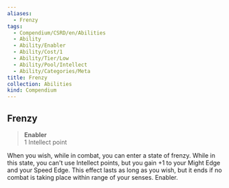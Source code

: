 ```yaml
---
aliases:
  - Frenzy
tags:
  - Compendium/CSRD/en/Abilities
  - Ability
  - Ability/Enabler
  - Ability/Cost/1
  - Ability/Tier/Low
  - Ability/Pool/Intellect
  - Ability/Categories/Meta
title: Frenzy
collection: Abilities
kind: Compendium
---
```

## Frenzy  
>**Enabler**  
>1 Intellect point
  
When you wish, while in combat, you can enter a state of frenzy. While in this state, you can't use Intellect points, but you gain +1 to your Might Edge and your Speed Edge. This effect lasts as long as you wish, but it ends if no combat is taking place within range of your senses. Enabler.